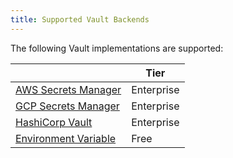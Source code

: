 ```yaml
---
title: Supported Vault Backends
---
```


The following Vault implementations are supported:

|                                                                                                               | Tier       |
|---------------------------------------------------------------------------------------------------------------|------------|
| [AWS Secrets Manager](/gateway/{{page.kong_version}}/kong-enterprise/secrets-management/backends/aws-sm)      | Enterprise |
| [GCP Secrets Manager](/gateway/{{page.kong_version}}/kong-enterprise/secrets-management/backends/gcp-sm)      | Enterprise |
| [HashiCorp Vault](/gateway/{{page.kong_version}}/kong-enterprise/secrets-management/backends/hashicorp-vault) | Enterprise |
| [Environment Variable](/gateway/{{page.kong_version}}/kong-enterprise/secrets-management/backends/env)        | Free       |
